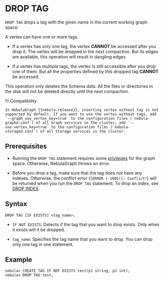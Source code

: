 # DROP TAG

`DROP TAG` drops a tag with the given name in the current working graph space.

A vertex can have one or more tags.

- If a vertex has only one tag, the vertex **CANNOT** be accessed after you drop it. The vertex will be dropped in the next compaction. But its edges are available, this operation will result in dangling edges.

- If a vertex has multiple tags, the vertex is still accessible after you drop one of them. But all the properties defined by this dropped tag **CANNOT** be accessed.

This operation only deletes the Schema data. All the files or directories in the disk will not be deleted directly until the next compaction.

!!! Compatibility

    In NebulaGraph {{nebula.release}}, inserting vertex without tag is not supported by default. If you want to use the vertex without tags, add `--graph_use_vertex_key=true` to the configuration files (`nebula-graphd.conf`) of all Graph services in the cluster; add `--use_vertex_key=true` to the configuration files (`nebula-storaged.conf`) of all Storage services in the cluster.

## Prerequisites

- Running the `DROP TAG` statement requires some [privileges](../../7.data-security/1.authentication/3.role-list.md) for the graph space. Otherwise, NebulaGraph throws an error.

- Before you drop a tag, make sure that the tag does not have any indexes. Otherwise, the conflict error (`[ERROR (-1005)]: Conflict!`) will be returned when you run the `DROP TAG` statement. To drop an index, see [DROP INDEX](../14.native-index-statements/6.drop-native-index.md).

## Syntax

```ngql
DROP TAG [IF EXISTS] <tag_name>;
```

- `IF NOT EXISTS`: Detects if the tag that you want to drop exists. Only when it exists will it be dropped.

- `tag_name`: Specifies the tag name that you want to drop. You can drop only one tag in one statement.

## Example

```ngql
nebula> CREATE TAG IF NOT EXISTS test(p1 string, p2 int);
nebula> DROP TAG test;
```

